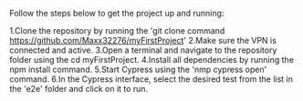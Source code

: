 Follow the steps below to get the project up and running:

1.Clone the repository by running the 'git clone command https://github.com/Maxx32276/myFirstProject'
2.Make sure the VPN is connected and active.
3.Open a terminal and navigate to the repository folder using the cd myFirstProject.
4.Install all dependencies by running the npm install command.
5.Start Cypress using the 'nmp cypress open' command.
6.In the Cypress interface, select the desired test from the list in the 'e2e' folder and click on it to run.
